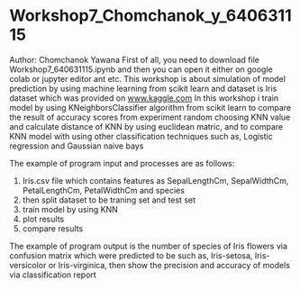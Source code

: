 # Workshop7_Chomchanok_y_640631115
Author: Chomchanok Yawana 
   First of all, you need to download file Workshop7_640631115.ipynb and then you can open it either on google colab or jupyter editor ant etc.
This workshop is about simulation of model prediction by using machine learning from scikit learn and dataset is Iris dataset which was provided on www.kaggle.com 
In this workshop i train model by using KNeighborsClassifier algorithm from scikit learn to compare the result of accuracy scores from experiment random choosing KNN value and calculate distance of KNN by using euclidean matric, and to compare KNN model with using other classification techniques such as, Logistic regression and Gaussian naive bays

The example of program input and processes are as follows:
1. Iris.csv file which contains features as SepalLengthCm, SepalWidthCm,	PetalLengthCm, PetalWidthCm and species 
2. then split dataset to be traning set and test set	
3. train model by using KNN 
4. plot results
5. compare results

The example of program output is the number of species of Iris flowers via confusion matrix which were predicted to be such as, Iris-setosa, Iris-versicolor or Iris-virginica,
then show the precision and accuracy of models via classification report
